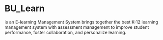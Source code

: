# BU_Learn
is an E-learning Management System brings together the best K-12 learning management system with assessment management to improve student performance, foster collaboration, and personalize learning.

